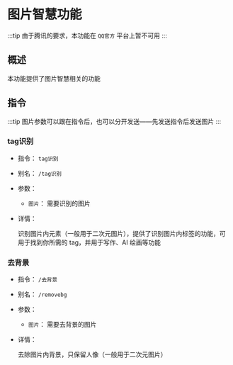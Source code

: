 # 图片智慧功能

:::tip
由于腾讯的要求，本功能在 `QQ官方` 平台上暂不可用
:::

## 概述

本功能提供了图片智慧相关的功能

## 指令

:::tip
图片参数可以跟在指令后，也可以分开发送——先发送指令后发送图片
:::

### tag识别

- 指令： `tag识别`
- 别名： `/tag识别`

- 参数：

  - `图片`： 需要识别的图片

- 详情：

  识别图片内元素（一般用于二次元图片），提供了识别图片内标签的功能，可用于找到你所需的 tag，并用于写作、AI 绘画等功能

### 去背景

- 指令： `/去背景`
- 别名： `/removebg`

- 参数：

  - `图片`： 需要去背景的图片

- 详情：

  去除图片内背景，只保留人像（一般用于二次元图片）
